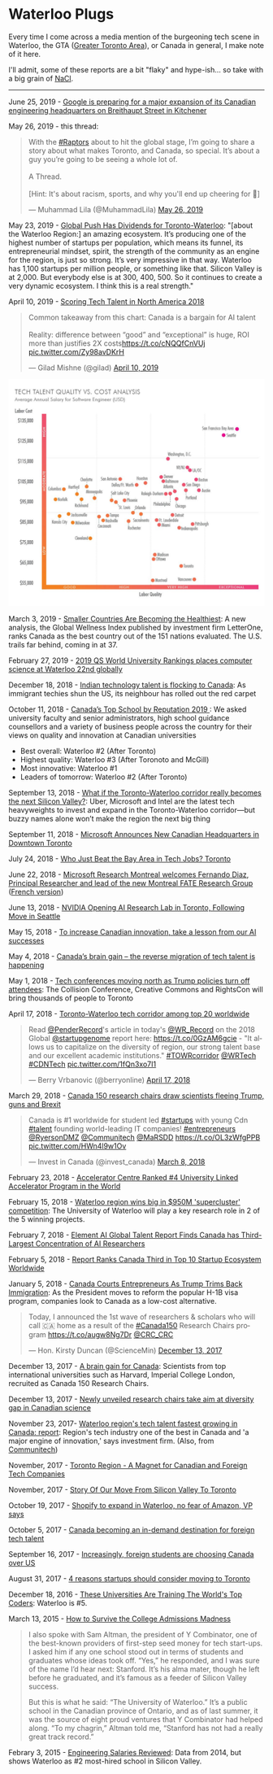 # Waterloo Plugs

Every time I come across a media mention of the burgeoning tech scene in Waterloo, the GTA ([Greater Toronto Area](https://en.wikipedia.org/wiki/Greater_Toronto_Area)), or Canada in general, I make note of it here.

I'll admit, some of these reports are a bit "flaky" and hype-ish... so take with a big grain of [NaCl](https://en.wikipedia.org/wiki/Salt).

---

June 25, 2019 - [Google is preparing for a major expansion of its Canadian engineering headquarters on Breithaupt Street in Kitchener](https://www.therecord.com/news-story/9449961-google-is-preparing-for-a-major-expansion-of-its-canadian-engineering-headquarters-on-breithaupt-street-in-kitchener/)

May 26, 2019 - this thread:

<blockquote class="twitter-tweet" data-lang="en"><p lang="en" dir="ltr">With the <a href="https://twitter.com/hashtag/Raptors?src=hash&amp;ref_src=twsrc%5Etfw">#Raptors</a> about to hit the global stage, I’m going to share a story about what makes Toronto, and Canada, so special.  It’s about a guy you’re going to be seeing a whole lot of.<br><br>A Thread.<br><br>[Hint:  It&#39;s about racism, sports, and why you&#39;ll end up cheering for 🍁]</p>&mdash; Muhammad Lila (@MuhammadLila) <a href="https://twitter.com/MuhammadLila/status/1132705598632538113?ref_src=twsrc%5Etfw">May 26, 2019</a></blockquote>

May 23, 2019 - [Global Push Has Dividends for Toronto-Waterloo](http://news.communitech.ca/global-focus-paying-dividends-for-toronto-waterloo/): "[about the Waterloo Region:] an amazing ecosystem. It’s producing one of the highest number of startups per population, which means its funnel, its entrepreneurial mindset, spirit, the strength of the community as an engine for the region, is just so strong. It’s very impressive in that way. Waterloo has 1,100 startups per million people, or something like that. Silicon Valley is at 2,000. But everybody else is at 300, 400, 500. So it continues to create a very dynamic ecosystem. I think this is a real strength."

April 10, 2019 - [Scoring Tech Talent in North America 2018](https://www.cbre.com/research-and-reports/Scoring-Tech-Talent-in-North-America-2018)

<blockquote class="twitter-tweet"><p lang="en" dir="ltr">Common takeaway from this chart: Canada is a bargain for AI talent<br><br>Reality: difference between “good” and “exceptional” is huge, ROI more than justifies 2X costs<a href="https://t.co/cNQQfCnVUj">https://t.co/cNQQfCnVUj</a> <a href="https://t.co/Zy98avDKrH">pic.twitter.com/Zy98avDKrH</a></p>&mdash; Gilad Mishne (@gilad) <a href="https://twitter.com/gilad/status/1116086700533407744?ref_src=twsrc%5Etfw">April 10, 2019</a></blockquote>

![Canadian talent](images/D30i8ARUIAAy5AC.jpeg)

March 3, 2019 - [Smaller Countries Are Becoming the Healthiest](https://www.bloomberg.com/news/articles/2019-03-04/global-wellness-rankings-these-are-the-best-places-to-live): A new analysis, the Global Wellness Index published by investment firm LetterOne, ranks Canada as the best country out of the 151 nations evaluated. The U.S. trails far behind, coming in at 37.

February 27, 2019 - [2019 QS World University Rankings places computer science at Waterloo 22nd globally](https://cs.uwaterloo.ca/news/2019-qs-world-university-rankings-places-computer-science)

December 18, 2018 - [Indian technology talent is flocking to Canada](https://www.economist.com/business/2018/12/22/indian-technology-talent-is-flocking-to-canada): As immigrant techies shun the US, its neighbour has rolled out the red carpet

October 11, 2018 - [Canada’s Top School by Reputation 2019
](https://www.macleans.ca/education/university-rankings/canadas-top-school-by-reputation-2019/): We asked university faculty and senior administrators, high school guidance counsellors and a variety of business people across the country for their views on quality and innovation at Canadian universities

+ Best overall: Waterloo #2 (After Toronto)
+ Highest quality: Waterloo #3 (After Toronoto and McGill)
+ Most innovative: Waterloo #1
+ Leaders of tomorrow: Waterloo #2 (After Toronto)

September 13, 2018 - [What if the Toronto-Waterloo corridor really becomes the next Silicon Valley?](https://www.macleans.ca/economy/what-if-the-toronto-waterloo-corridor-really-becomes-the-next-silicon-valley/): Uber, Microsoft and Intel are the latest tech heavyweights to invest and expand in the Toronto-Waterloo corridor—but buzzy names alone won’t make the region the next big thing

September 11, 2018 - [Microsoft Announces New Canadian Headquarters in Downtown Toronto](https://www.newswire.ca/news-releases/microsoft-announces-new-canadian-headquarters-in-downtown-toronto-692971421.html)

July 24, 2018 - [Who Just Beat the Bay Area in Tech Jobs? Toronto](https://www.bloomberg.com/news/articles/2018-07-24/toronto-beats-bay-area-in-new-tech-jobs-and-new-york-in-talent)

June 22, 2018 - [Microsoft Research Montreal welcomes Fernando Diaz, Principal Researcher and lead of the new Montreal FATE Research Group](https://www.microsoft.com/en-us/research/blog/microsoft-research-montreal-welcomes-fernando-diaz-principal-researcher-and-lead-of-the-new-montreal-fate-research-group/) ([French version](https://news.microsoft.com/en-ca/2018/06/22/le-laboratoire-microsoft-research-montreal-accueille-fernando-diaz/))

June 13, 2018 - [NVIDIA Opening AI Research Lab in Toronto, Following Move in Seattle](https://blogs.nvidia.com/blog/2018/06/13/nvidia-ai-research-lab-toronto/)

May 15, 2018 - [To increase Canadian innovation, take a lesson from our AI successes](https://www.theglobeandmail.com/business/commentary/article-to-increase-canadian-innovation-take-a-lesson-from-our-ai-successes/)

May 4, 2018 - [Canada’s brain gain – the reverse migration of tech talent is happening](https://www.theglobeandmail.com/business/commentary/article-canadas-brain-gain-the-reverse-migration-of-tech-talent-is/)

May 1, 2018 - [Tech conferences moving north as Trump policies turn off attendees](http://business.financialpost.com/technology/tech-conferences-moving-north-as-trump-policies-turn-off-attendees): The Collision Conference, Creative Commons and RightsCon will bring thousands of people to Toronto

April 17, 2018 - [Toronto-Waterloo tech corridor among top 20 worldwide](https://www.therecord.com/news-story/8398212-toronto-waterloo-tech-corridor-among-top-20-worldwide/)

<blockquote class="twitter-tweet" data-lang="en"><p lang="en" dir="ltr">Read <a href="https://twitter.com/PenderRecord?ref_src=twsrc%5Etfw">@PenderRecord</a>&#39;s article in today&#39;s <a href="https://twitter.com/WR_Record?ref_src=twsrc%5Etfw">@WR_Record</a> on the 2018 Global <a href="https://twitter.com/startupgenome?ref_src=twsrc%5Etfw">@startupgenome</a> report here: <a href="https://t.co/0GzAM6gcie">https://t.co/0GzAM6gcie</a>  -  &quot;It allows us to capitalize on the diversity of region, our strong talent base and our excellent academic institutions.&quot; <a href="https://twitter.com/hashtag/TOWRcorridor?src=hash&amp;ref_src=twsrc%5Etfw">#TOWRcorridor</a> <a href="https://twitter.com/WRTech?ref_src=twsrc%5Etfw">@WRTech</a> <a href="https://twitter.com/hashtag/CDNTech?src=hash&amp;ref_src=twsrc%5Etfw">#CDNTech</a> <a href="https://t.co/1fQn3xo7I1">pic.twitter.com/1fQn3xo7I1</a></p>&mdash; Berry Vrbanovic (@berryonline) <a href="https://twitter.com/berryonline/status/986210061490970624?ref_src=twsrc%5Etfw">April 17, 2018</a></blockquote>

March 29, 2018 - [Canada 150 research chairs draw scientists fleeing Trump, guns and Brexit](https://www.theglobeandmail.com/canada/article-canada-150-research-chairs-draw-scientists-fleeing-trump-guns-and/)

<blockquote class="twitter-tweet" data-lang="en"><p lang="en" dir="ltr">Canada is #1 worldwide for student led <a href="https://twitter.com/hashtag/startups?src=hash&amp;ref_src=twsrc%5Etfw">#startups</a> with young Cdn <a href="https://twitter.com/hashtag/talent?src=hash&amp;ref_src=twsrc%5Etfw">#talent</a> founding world-leading IT companies! <a href="https://twitter.com/hashtag/entrepreneurs?src=hash&amp;ref_src=twsrc%5Etfw">#entrepreneurs</a> <a href="https://twitter.com/RyersonDMZ?ref_src=twsrc%5Etfw">@RyersonDMZ</a> <a href="https://twitter.com/Communitech?ref_src=twsrc%5Etfw">@Communitech</a> <a href="https://twitter.com/MaRSDD?ref_src=twsrc%5Etfw">@MaRSDD</a> <a href="https://t.co/OL3zWfgPPB">https://t.co/OL3zWfgPPB</a>  <a href="https://t.co/HWn4l9w1Ov">pic.twitter.com/HWn4l9w1Ov</a></p>&mdash; Invest in Canada (@invest_canada) <a href="https://twitter.com/invest_canada/status/971778855412424704?ref_src=twsrc%5Etfw">March 8, 2018</a></blockquote>

February 23, 2018 - [Accelerator Centre Ranked #4 University Linked Accelerator Program in the World](http://acceleratorcentre.com/accelerator-centre-ranked-4-university-linked-accelerator-program-in-the-world/)

February 15, 2018 - [Waterloo region wins big in $950M 'supercluster' competition](http://www.cbc.ca/news/canada/kitchener-waterloo/university-of-waterloo-key-partner-in-supercluster-1.4536920): The University of Waterloo will play a key research role in 2 of the 5 winning projects.

February 7, 2018 - [Element AI Global Talent Report Finds Canada has Third-Largest Concentration of AI Researchers](https://betakit.com/element-ai-global-ai-talent-report-finds-canada-has-third-largest-concentration-of-ai-researchers/)

February 5, 2018 - [Report Ranks Canada Third in Top 10 Startup Ecosystem Worldwide](https://betakit.com/report-ranks-canada-third-in-top-10-startup-ecosystems-worldwide/)

January 5, 2018 - [Canada Courts Entrepreneurs As Trump Trims Back Immigration](https://www.inc.com/zoe-henry/canada-courts-american-startups-trump-immigration.html): As the President moves to reform the popular H-1B visa program, companies look to Canada as a low-cost alternative.

<blockquote class="twitter-tweet" data-lang="en"><p lang="en" dir="ltr">Today, I announced the 1st wave of researchers &amp; scholars who will call 🇨🇦  home as a result of the <a href="https://twitter.com/hashtag/Canada150?src=hash&amp;ref_src=twsrc%5Etfw">#Canada150</a> Research Chairs program <a href="https://t.co/augw8Ng7Dr">https://t.co/augw8Ng7Dr</a> <a href="https://twitter.com/CRC_CRC?ref_src=twsrc%5Etfw">@CRC_CRC</a></p>&mdash; Hon. Kirsty Duncan (@ScienceMin) <a href="https://twitter.com/ScienceMin/status/940977773786685440?ref_src=twsrc%5Etfw">December 13, 2017</a></blockquote>

December 13, 2017 - [A brain gain for Canada](http://www.newswire.ca/fr/news-releases/a-brain-gain-for-canada-663900913.html): Scientists from top international universities such as Harvard, Imperial College London, recruited as Canada 150 Research Chairs.

December 13, 2017 - [Newly unveiled research chairs take aim at diversity gap in Canadian science](https://www.theglobeandmail.com/news/national/newly-unveiled-research-chairs-take-aim-at-diversity-gap-in-canadian-science/article37312603/)

November 23, 2017- [Waterloo region's tech talent fastest growing in Canada: report](http://www.cbc.ca/news/canada/kitchener-waterloo/waterloo-region-tech-talent-market-cbre-report-1.4416308): Region's tech industry one of the best in Canada and 'a major engine of innovation,' says investment firm.  (Also, from [Communitech](http://news.communitech.ca/news/waterloo-region-leads-nation-in-tech-talent-growth-rate-report/))

November, 2017 - [Toronto Region - A Magnet for Canadian and Foreign Tech Companies](https://torontoglobal.ca/about-us/News/2017/Toronto-Region-A-Magnet-for-Canadian-and-Foreign)

November, 2017 - [Story Of Our Move From Silicon Valley To Toronto](https://movnorth.com/story/)

October 19, 2017 - [Shopify to expand in Waterloo, no fear of Amazon, VP says](http://www.cbc.ca/news/canada/kitchener-waterloo/shopify-expansion-waterloo-amazon-loren-padelford-1.4360399)

October 5, 2017 - [Canada becoming an in-demand destination for foreign tech talent](https://beta.theglobeandmail.com/report-on-business/careers/management/canada-becoming-an-in-demand-destination-for-foreign-tech-talent/article36499942/)

September 16, 2017 - [Increasingly, foreign students are choosing Canada over US](http://www.bostonglobe.com/metro/2017/09/16/increasingly-foreign-students-choose-canada-over/khkot6AYt9lakpIFLTNGvM/story.html)

August 31, 2017 - [4 reasons startups should consider moving to Toronto](http://www.geektime.com/2017/08/31/4-reasons-startups-should-consider-moving-to-toronto/)

December 18, 2016 - [These Universities Are Training The World's Top Coders](https://www.fastcompany.com/3066485/the-future-of-work/these-universities-are-training-the-worlds-top-coders): Waterloo is #5.

March 13, 2015  - [How to Survive the College Admissions Madness](http://www.nytimes.com/2015/03/15/opinion/sunday/frank-bruni-how-to-survive-the-college-admissions-madness.html)

> I also spoke with Sam Altman, the president of Y Combinator, one of the best-known providers of first-step seed money for tech start-ups. I asked him if any one school stood out in terms of students and graduates whose ideas took off. “Yes,” he responded, and I was sure of the name I’d hear next: Stanford. It’s his alma mater, though he left before he graduated, and it’s famous as a feeder of Silicon Valley success.
>
> But this is what he said: “The University of Waterloo.” It’s a public school in the Canadian province of Ontario, and as of last summer, it was the source of eight proud ventures that Y Combinator had helped along. “To my chagrin,” Altman told me, “Stanford has not had a really great track record.”

Febrary 3, 2015 - [Engineering Salaries Reviewed](https://rivierapartners.com/engineering-salaries-reviewed-2/): Data from 2014, but shows Waterloo as #2 most-hired school in Silicon Valley.




